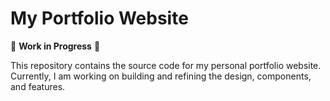 # My Portfolio Website

🚧 **Work in Progress** 🚧

This repository contains the source code for my personal portfolio website. Currently, I am working on building and refining the design, components, and features.
